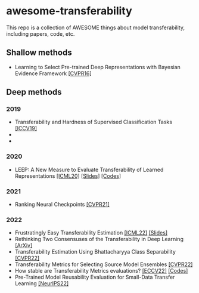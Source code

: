 # awesome-transferability

This repo is a collection of AWESOME things about model transferability, including papers, code, etc. 

## Shallow methods
- Learning to Select Pre-trained Deep Representations with Bayesian Evidence Framework [[CVPR16]](https://openaccess.thecvf.com/content_cvpr_2016/papers/Kim_Learning_to_Select_CVPR_2016_paper.pdf)


## Deep methods

### 2019
- Transferability and Hardness of Supervised Classification Tasks [[ICCV19]](https://openaccess.thecvf.com/content_ICCV_2019/papers/Tran_Transferability_and_Hardness_of_Supervised_Classification_Tasks_ICCV_2019_paper.pdf)
- 
- 

### 2020
- LEEP: A New Measure to Evaluate Transferability of Learned Representations [[ICML20]](https://arxiv.org/pdf/2002.12462) [[Slides]](https://dev.icml.cc/media/icml-2020/Slides/6289.pdf) [[Codes]](https://github.com/google-research/google-research/blob/master/stable_transfer/transferability/leep.py)
### 2021
- Ranking Neural Checkpoints [[CVPR21]](https://openaccess.thecvf.com/content/CVPR2021/papers/Li_Ranking_Neural_Checkpoints_CVPR_2021_paper.pdf)
### 2022
- Frustratingly Easy Transferability Estimation [[ICML22]](https://proceedings.mlr.press/v162/huang22d.html) [[Slides]](https://icml.cc/media/icml-2022/Slides/17386.pdf)
- Rethinking Two Consensuses of the Transferability in Deep Learning [[ArXiv]](http://arxiv.org/abs/2212.00399)
- Transferability Estimation Using Bhattacharyya Class Separability [[CVPR22]](https://openaccess.thecvf.com/content/CVPR2022/html/Pandy_Transferability_Estimation_Using_Bhattacharyya_Class_Separability_CVPR_2022_paper.html)
- Transferability Metrics for Selecting Source Model Ensembles [[CVPR22]](https://openaccess.thecvf.com/content/CVPR2022/papers/Agostinelli_Transferability_Metrics_for_Selecting_Source_Model_Ensembles_CVPR_2022_paper.pdf)
- How stable are Transferability Metrics evaluations? [[ECCV22]](https://arxiv.org/abs/2204.01403) [[Codes]](https://github.com/google-research/google-research/tree/master/stable_transfer)
- Pre-Trained Model Reusability Evaluation for Small-Data Transfer Learning [[NeurIPS22]](https://openreview.net/forum?id=XY5g3mkVge)
